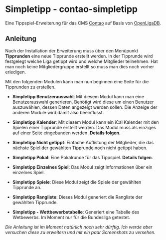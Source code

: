 # Simpletipp - contao-simpletipp #

Eine Tippspiel-Erweiterung für das CMS [Contao][] auf Basis von [OpenLigaDB][].


[Contao]: https://contao.org/
[OpenLigaDB]: http://openligadb.de/


## Anleitung ##


Nach der Installation der Erweiterung muss über den Menüpunkt **Tipprunden** eine neue Tipprunde erstellt werden.
In der Tipprunde wird festgelegt welche Liga getippt wird und welche Mitglieder teilnehmen.
Hat man noch keine Mitgliedergruppe erstellt so muss man dies noch vorher erledigen.

Mit den folgenden Modulen kann man nun beginnen eine Seite für die Tipprunden zu erstellen.

* **Simpletipp Benutzerauswahl**:
    Mit diesem Modul kann man eine Benutzerauswahl generieren. Benötigt wird diese um einen Benutzer
    auszuwählen, dessen Daten angezeigt werden sollen. Die Anzeige der anderen Module wird damit
    also beeinflusst.

* **Simpletipp Kalender**:
    Mit diesem Modul kann ein iCal Kalender mit den Spielen einer Tipprunde erstellt werden.
    Das Modul muss als einziges auf einer Seite eingebunden werden. **Details folgen**.

* **Simpletipp Nicht getippt**:
    Einfache Auflistung der Mitglieder, die das nächste Spiel der gewählten Tipprunde noch nicht getippt haben.

* **Simpletipp Pokal**:
    Eine Pokalrunde für das Tippspiel. **Details folgen**.

* **Simpletipp Einzelnes Spiel**:
    Das Modul zeigt Informationen über ein einzelnes Spiel.

* **Simpletipp Spiele**:
    Diese Modul zeigt die Spiele der gewählten Tipprunde an.

* **Simpletipp Rangliste**:
    Dieses Modul generiert die Rangliste der gewählten Tipprunde.

* **Simpletipp - Wettbewerbstabelle**:
    Generiert eine Tabelle des Wetbewerbs. Im Moment nur für die Bundesliga getestet.

*Die Anleitung ist im Moment natürlich noch sehr dürftig. Ich werde aber versuchen diese zu
erweitern und mit ein paar Screenshots zu versehen.*